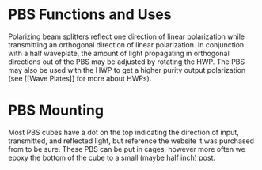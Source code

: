 # PBS Functions and Uses
Polarizing beam splitters reflect one direction of linear polarization while transmitting an orthogonal direction of linear polarization. In conjunction with a half waveplate, the amount of light propagating in orthogonal directions out of the PBS may be adjusted by rotating the HWP. The PBS may also be used with the HWP to get a higher purity output polarization  (see [[Wave Plates]] for more about HWPs).

# PBS Mounting
Most PBS cubes have a dot on the top indicating the direction of input, transmitted, and reflected light, but reference the website it was purchased from to be sure. These PBS can be put in cages, however more often we epoxy the bottom of the cube to a small (maybe half inch) post.
